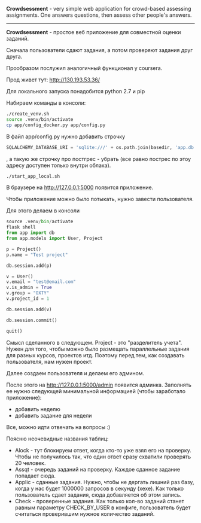 **Crowdsessment** - very simple web application for crowd-based assessing assignments.
One answers questions, then assess other people's answers.

---

**Crowdsessment** - простое веб приложение для совместной оценки заданий.

Сначала пользователи сдают задания, а потом проверяют задания друг друга.

Прообразом послужил аналогичный функционал у coursera.

Прод живет тут: http://130.193.53.36/

Для локального запуска понадобится python 2.7 и pip

Набираем команды в консоли:

```bash
./create_venv.sh
source .venv/bin/activate
cp app/config_docker.py app/config.py
```

В файл app/config.py нужно добавить строчку
```python
SQLALCHEMY_DATABASE_URI = 'sqlite:///' + os.path.join(basedir, 'app.db')
```
, а такую же строчку про постгрес - убрать (все равно пострес по этоу адресу доступен только внутри облака).

```bash
./start_app_local.sh
```

В браузере на http://127.0.0.1:5000 появится приложение.

Чтобы приложение можно было потыкать, нужно завести пользователя. 

Для этого делаем в консоли

```python
source .venv/bin/activate
flask shell
from app import db
from app.models import User, Project

p = Project()
p.name = "Test project"

db.session.add(p)

v = User()
v.email = "test@email.com"
v.is_admin = True
v.group = "OXTY"
v.project_id = 1

db.session.add(v)

db.session.commit()

quit()

```

Смысл сделанного в следующем.
Project - это "разделитель учета". Нужен для того, чтобы можно было размещать параллельные задания для разных курсов, проектов итд.
Поэтому перед тем, как создавать пользователя, нам нужен проект.

Далее создаем пользователя и делаем его админом.

После этого на http://127.0.0.1:5000/admin появится админка. Заполнять ее нужно следующей минимальной информацией (чтобы заработало приложение):
- добавить неделю
- добавить задание для недели

Все, можно идти отвечать на вопросы :)

Поясню неочевидные названия таблиц:

* Alock - тут блокируем ответ, когда кто-то уже взял его на проверку. Чтобы не получилось так, что один ответ сразу схватили проверять 20 человек.
* Assqt - очередь заданий на проверку. Каждое сданное задание попадает сюда.
* Applic - сданные задания. Нужно, чтобы не дергать лишний раз базу, когда у нас будет 1000000 запросов в секунду (хехе). Как только пользователь сдает задания, сюда добавляется об этом запись.
* Check - проверенные задания. Как только кол-во заданий станет равным параметру CHECK_BY_USER в конфиге, пользователь будет считаться проверившим нужное количество заданий.